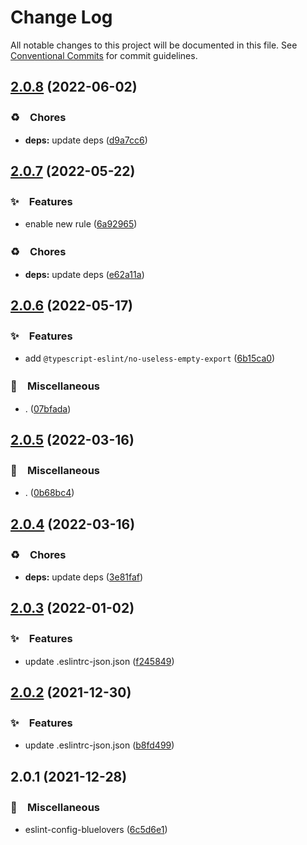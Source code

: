 # Change Log

All notable changes to this project will be documented in this file.
See [Conventional Commits](https://conventionalcommits.org) for commit guidelines.

## [2.0.8](https://github.com/bluelovers/ws-eslint/compare/eslint-config-bluelovers@2.0.7...eslint-config-bluelovers@2.0.8) (2022-06-02)


### ♻️　Chores

* **deps:** update deps ([d9a7cc6](https://github.com/bluelovers/ws-eslint/commit/d9a7cc61a59d88ff16a220e92e5ca598b23c342c))





## [2.0.7](https://github.com/bluelovers/ws-eslint/compare/eslint-config-bluelovers@2.0.6...eslint-config-bluelovers@2.0.7) (2022-05-22)


### ✨　Features

* enable new rule ([6a92965](https://github.com/bluelovers/ws-eslint/commit/6a92965433786a5924929d1ae485147aa03107fc))


### ♻️　Chores

* **deps:** update deps ([e62a11a](https://github.com/bluelovers/ws-eslint/commit/e62a11aaa19509458ec0f9b3039c77cefe76a719))





## [2.0.6](https://github.com/bluelovers/ws-eslint/compare/eslint-config-bluelovers@2.0.5...eslint-config-bluelovers@2.0.6) (2022-05-17)


### ✨　Features

* add `@typescript-eslint/no-useless-empty-export` ([6b15ca0](https://github.com/bluelovers/ws-eslint/commit/6b15ca0ef06b358b39bdd36b2a0c787ad601730b))


### 🔖　Miscellaneous

* . ([07bfada](https://github.com/bluelovers/ws-eslint/commit/07bfada7a370681c0186d302c2be386a33bb00e8))





## [2.0.5](https://github.com/bluelovers/ws-eslint/compare/eslint-config-bluelovers@2.0.4...eslint-config-bluelovers@2.0.5) (2022-03-16)


### 🔖　Miscellaneous

* . ([0b68bc4](https://github.com/bluelovers/ws-eslint/commit/0b68bc4da19d1ae35b029e6ae3770ba94af68475))





## [2.0.4](https://github.com/bluelovers/ws-eslint/compare/eslint-config-bluelovers@2.0.3...eslint-config-bluelovers@2.0.4) (2022-03-16)


### ♻️　Chores

* **deps:** update deps ([3e81faf](https://github.com/bluelovers/ws-eslint/commit/3e81faff1b90ec9607c324cc382f8e51f84e7843))





## [2.0.3](https://github.com/bluelovers/ws-eslint/compare/eslint-config-bluelovers@2.0.2...eslint-config-bluelovers@2.0.3) (2022-01-02)


### ✨　Features

* update .eslintrc-json.json ([f245849](https://github.com/bluelovers/ws-eslint/commit/f2458493b5edb54ede72ae51f75e0e144b4fe9e9))





## [2.0.2](https://github.com/bluelovers/ws-eslint/compare/eslint-config-bluelovers@2.0.1...eslint-config-bluelovers@2.0.2) (2021-12-30)


### ✨　Features

* update .eslintrc-json.json ([b8fd499](https://github.com/bluelovers/ws-eslint/commit/b8fd4998889469b9c8de70b9e5a8593b3edb0577))





## 2.0.1 (2021-12-28)


### 🔖　Miscellaneous

* eslint-config-bluelovers ([6c5d6e1](https://github.com/bluelovers/ws-eslint/commit/6c5d6e17c2fa4087aa40c4bc714149f1e84dfe84))

